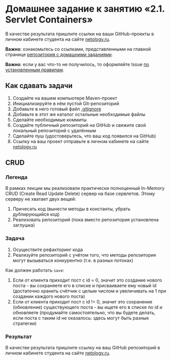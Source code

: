 # Домашнее задание к занятию «2.1. Servlet Containers»

В качестве результата пришлите ссылки на ваши GitHub-проекты в личном кабинете студента на сайте [netology.ru](https://netology.ru).

**Важно**: ознакомьтесь со ссылками, представленными на главной странице [репозитория с домашними заданиями](../README.md).

**Важно**: если у вас что-то не получилось, то оформляйте Issue [по установленным правилам](../report-requirements.md).

## Как сдавать задачи

1. Создайте на вашем компьютере Maven-проект
1. Инициализируйте в нём пустой Git-репозиторий
1. Добавьте в него готовый файл [.gitignore](../.gitignore)
1. Добавьте в этот же каталог остальные необходимые файлы
1. Сделайте необходимые коммиты
1. Создайте публичный репозиторий на GitHub и свяжите свой локальный репозиторий с удалённым
1. Сделайте пуш (удостоверьтесь, что ваш код появился на GitHub)
1. Ссылку на ваш проект отправьте в личном кабинете на сайте [netology.ru](https://netology.ru)

## CRUD

### Легенда

В рамках лекции мы реализовали практически полноценный In-Memory CRUD (Create Read Update Delete) сервер на базе сервлетов. Этому серверу не хватает двух вещей:
1. Причесать код (вынести методы в константы, убрать дублирующийся код)
1. Реализовать репозиторий (пока вместо репозитория установлена заглушка)

### Задача

1. Осуществите рефакторинг кода
1. Реализуйте репозиторий с учётом того, что методы репозитория могут вызываться конкурентно (т.е. в разных потоках)

Как должен работать `save`:
1. Если от клиента приходит пост с id = 0, значит это создание нового поста - вы сохраняете его в списке и присваиваете ему новый id (достаточно хранить счётчик с целым числом и увеличивать на 1 при создании каждого нового поста)
1. Если от клиента приходит пост с id != 0, значит это сохранение (обновление) существующего поста - вы ищете его в списке по id и обновляете (продумайте самостоятельно, что вы будете делать, если поста с таким id не оказалось: здесь могут быть разные стратегии)

### Результат

В качестве результата пришлите ссылку на ваш GitHub репозиторий в личном кабинете студента на сайте [netology.ru](https://netology.ru).

<!--  ## WebApp Runner*

**Важно**: выполнение данного ДЗ не влияет на получение зачёта по ДЗ.

### Легенда

Не всегда удобно "таскать" за собой полноценный Tomcat (скачивать, распаковывать его и т.д.). Достаточно часто используют библиотеку [WebApp Runner](https://github.com/heroku/webapp-runner), ранее (com.github.jsimone webapp-runner).

Встраивание webapp-runner'а в ваш проект позволяет запускать его (проект) следующим образом: `java -jar target/dependency/webapp-runner.jar target/<appname>.war` (достаточно удобно для размещения на облачных платформах).

### Задача

Добавьте в свою сборку скачивание `webapp-runner`'а согласно [инструкции](https://github.com/heroku/webapp-runner#using-with-maven-in-your-project).

Убедитесь, что сборка проходит и ваш war-файл действительно запускается указанной выше командой.

### Результат

Реализуйте новую функциональность в ветке `feature/webapp-runner` вашего репозитория из предыдущего ДЗ и откройте Pull Request.

В качестве результата пришлите ссылку на ваш Pull Request на GitHub в личном кабинете студента на сайте [netology.ru](https://netology.ru).

После того, как ДЗ будет принято, сделайте `merge` для Pull Request'а.
--> 
